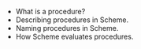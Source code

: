 * What is a procedure?
* Describing procedures in Scheme.
* Naming procedures in Scheme.
* How Scheme evaluates procedures.
